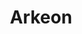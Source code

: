 ---
title: Arkeon
developer: HyperFiction
image: Arkeon.jpg
link: http://www.hyperfiction.fr/
ios: https://itunes.apple.com/us/app/id582670054
android: "https://play.google.com/store/apps/details?id=fr.hyperfiction.arkeon&hl=en"
blackberry: https://appworld.blackberry.com/webstore/content/19227952/?lang=en
---